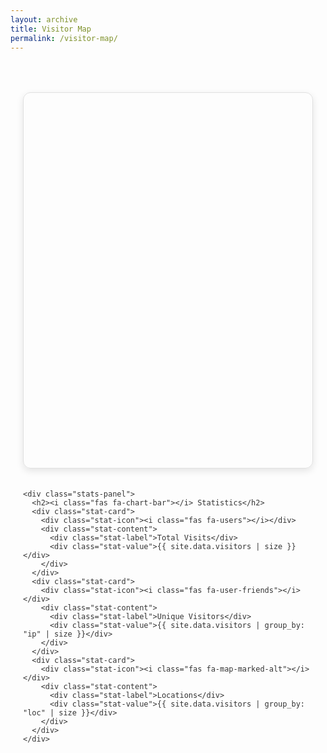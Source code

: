 ```yaml
---
layout: archive
title: Visitor Map
permalink: /visitor-map/
---
```


<div class="visitor-map-container">
  <div class="visitor-map-header">
    <div id="map"></div>
  </div>

  <div class="map-stats-container">
    <div class="map-wrapper">
      <div id="map" class="visitor-map"></div>
      <div id="map-error" class="map-error-message" style="display:none;">
        <i class="fas fa-exclamation-triangle"></i>
        <p>Map failed to load. Please check your internet connection or API key.</p>
      </div>
    </div>

    <div class="stats-panel">
      <h2><i class="fas fa-chart-bar"></i> Statistics</h2>
      <div class="stat-card">
        <div class="stat-icon"><i class="fas fa-users"></i></div>
        <div class="stat-content">
          <div class="stat-label">Total Visits</div>
          <div class="stat-value">{{ site.data.visitors | size }}</div>
        </div>
      </div>
      <div class="stat-card">
        <div class="stat-icon"><i class="fas fa-user-friends"></i></div>
        <div class="stat-content">
          <div class="stat-label">Unique Visitors</div>
          <div class="stat-value">{{ site.data.visitors | group_by: "ip" | size }}</div>
        </div>
      </div>
      <div class="stat-card">
        <div class="stat-icon"><i class="fas fa-map-marked-alt"></i></div>
        <div class="stat-content">
          <div class="stat-label">Locations</div>
          <div class="stat-value">{{ site.data.visitors | group_by: "loc" | size }}</div>
        </div>
      </div>
    </div>
  </div>
</div>

<style>
  .visitor-map-container {
    font-family: 'Segoe UI', 'Roboto', sans-serif;
    max-width: 1200px;
    margin: 0 auto;
    padding: 20px;
    color: #333;
  }

  .visitor-map-header {
    text-align: center;
    margin-bottom: 30px;
  }

  .visitor-map-header h1 {
    color: #2c3e50;
    margin-bottom: 5px;
  }

  .subtitle {
    color: #7f8c8d;
    font-size: 1.1em;
    margin-top: 0;
  }

  .map-stats-container {
    display: flex;
    flex-wrap: wrap;
    gap: 20px;
  }

  .map-wrapper {
    flex: 2;
    min-width: 300px;
    position: relative;
  }

  .visitor-map {
    height: 600px;
    border-radius: 12px;
    box-shadow: 0 4px 12px rgba(0, 0, 0, 0.1);
    border: 1px solid #e0e0e0;
  }

  .map-error-message {
    position: absolute;
    top: 0; left: 0; right: 0; bottom: 0;
    background: #f8d7da;
    color: #721c24;
    border-radius: 12px;
    display: none;
    align-items: center;
    justify-content: center;
    flex-direction: column;
    text-align: center;
    padding: 20px;
  }

  .map-error-message i {
    font-size: 3em;
    margin-bottom: 15px;
    color: #dc3545;
  }

  .stats-panel {
    flex: 1;
    min-width: 250px;
    background: #f9f9f9;
    border-radius: 12px;
    padding: 20px;
    box-shadow: 0 2px 8px rgba(0, 0, 0, 0.05);
  }

  .stat-card {
    display: flex;
    gap: 15px;
    margin-bottom: 20px;
  }

  .stat-icon i {
    font-size: 24px;
    color: #3498db;
  }

  .stat-content .stat-label {
    font-size: 0.9em;
    color: #888;
  }

  .stat-content .stat-value {
    font-size: 1.3em;
    font-weight: bold;
  }
</style>

<script>
  function initMap() {
    const map = new google.maps.Map(document.getElementById("map"), {
      zoom: 2,
      center: { lat: 20, lng: 0 },
    });

    const data = {{ site.data.visitors | jsonify }};
    const grouped = {};

    data.forEach(entry => {
      if (!entry.loc || !entry.city || !entry.country) return;
      const key = `${entry.city}|${entry.country}|${entry.loc}`;
      if (!grouped[key]) {
        grouped[key] = { count: 0, loc: entry.loc, city: entry.city, country: entry.country };
      }
      grouped[key].count += 1;
    });

    for (const key in grouped) {
      const item = grouped[key];
      const [lat, lon] = item.loc.split(',').map(Number);
      if (isNaN(lat) || isNaN(lon)) continue;

      const marker = new google.maps.Marker({
        position: { lat, lng: lon },
        map,
        title: `${item.city}, ${item.country}`,
      });

      const infoWindow = new google.maps.InfoWindow({
        content: `<strong>${item.city}, ${item.country}</strong><br>Visits: ${item.count}`
      });

      marker.addListener("click", () => {
        infoWindow.open(map, marker);
      });
    }
  }
</script>
<script>
  const MAPS_API_KEY = 'AIzaSyAT67_M0K-_BKk8hXRfFIA1ewg6_2WxlCU'; // Replace this manually or via GitHub Actions

  function initMap() {
    const mapElement = document.getElementById('map');
    if (!mapElement) return showMapError();

    const map = new google.maps.Map(mapElement, {
      center: { lat: 20, lng: 0 },
      zoom: 2,
      styles: [
        { featureType: "water", elementType: "geometry", stylers: [{ color: "#d4e6f4" }] },
        { featureType: "landscape", elementType: "geometry", stylers: [{ color: "#f5f5f5" }] }
      ]
    });

    const visitors = {{ site.data.visitors | jsonify }};
    const locations = {};

    visitors.forEach(entry => {
      if (!entry.loc || !entry.city || !entry.country) return;
      const [lat, lon] = entry.loc.split(',').map(Number);
      if (isNaN(lat) || isNaN(lon)) return;

      const key = `${entry.city}|${entry.country}|${lat.toFixed(2)},${lon.toFixed(2)}`;
      if (!locations[key]) {
        locations[key] = { city: entry.city, country: entry.country, lat, lon, count: 0 };
      }
      locations[key].count++;
    });

    Object.values(locations).forEach(loc => {
      new google.maps.Marker({
        position: { lat: loc.lat, lng: loc.lon },
        map,
        title: `${loc.city}, ${loc.country} (${loc.count} visits)`,
        icon: {
          path: google.maps.SymbolPath.CIRCLE,
          scale: Math.min(5 + Math.log(loc.count) * 3, 15),
          fillColor: "#e74c3c",
          fillOpacity: 0.7,
          strokeColor: "#c0392b",
          strokeWeight: 1
        }
      });
    });
  }

  window.initMap = initMap;

  function showMapError() {
    const el = document.getElementById('map-error');
    if (el) el.style.display = 'flex';
  }

  function loadGoogleMaps() {
    if (!MAPS_API_KEY) {
      console.error('Google Maps API key is missing.');
      return showMapError();
    }

    const script = document.createElement('script');
    script.src = `https://maps.googleapis.com/maps/api/js?key=${MAPS_API_KEY}&callback=initMap`;
    script.async = true;
    script.defer = true;
    script.onerror = showMapError;
    document.head.appendChild(script);
  }

  document.addEventListener('DOMContentLoaded', loadGoogleMaps);
</script>
<script async
  src="https://maps.googleapis.com/maps/api/js?key=AIzaSyAT67_M0K-_BKk8hXRfFIA1ewg6_2WxlCU&callback=initMap">
</script>
<!-- Font Awesome -->
<link rel="stylesheet" href="https://cdnjs.cloudflare.com/ajax/libs/font-awesome/5.15.3/css/all.min.css">
